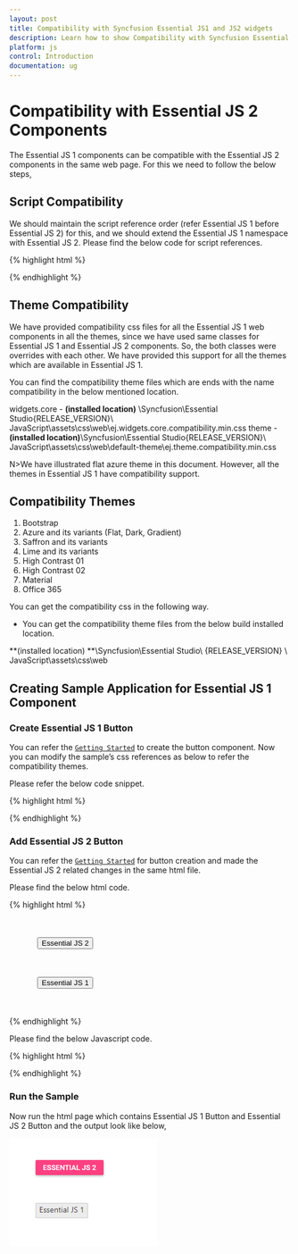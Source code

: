 ```yaml
---
layout: post
title: Compatibility with Syncfusion Essential JS1 and JS2 widgets
description: Learn how to show Compatibility with Syncfusion Essential JS1 and JS2 widgets with Javascript platform.
platform: js
control: Introduction
documentation: ug
---
```


# Compatibility with Essential JS 2 Components

The Essential JS 1 components can be compatible with the Essential JS 2 components in the same web page. For this we need to follow the below steps,


## Script Compatibility

We should maintain the script reference order (refer Essential JS 1 before Essential JS 2) for this, and we should extend the Essential JS 1 namespace with Essential JS 2.
Please find the below code for script references.

{% highlight html %}

<!-- Essential JS 1 script -->
<script src="http://cdn.syncfusion.com/16.1.0.24/js/web/ej.web.all.min.js"></script>
<!-- Essential JS 2 script -->
<script src="http://cdn.syncfusion.com/ej2/dist/ej2.min.js" type="text/javascript"></script>
<script>
    //Extend ej namespace with Syncfusion
      $.extend(ej, Syncfusion)
</script>

{% endhighlight %}


## Theme Compatibility

We have provided compatibility css files for all the Essential JS 1 web components in all the themes, since we have used same classes for Essential JS 1 and Essential JS 2 components. So, the both classes were overrides with each other. We have provided this support for all the themes which are available in Essential JS 1. 

You can find the compatibility theme files which are ends with the name compatibility in the below mentioned location.

widgets.core - **(installed location)** \Syncfusion\Essential Studio\{RELEASE_VERSION}\ JavaScript\assets\css\web\ej.widgets.core.compatibility.min.css
theme - **(installed location)**\Syncfusion\Essential Studio\{RELEASE_VERSION}\ JavaScript\assets\css\web\default-theme\ej.theme.compatibility.min.css

N>We have illustrated flat azure theme in this document. However, all the themes in Essential JS 1 have compatibility support.


## Compatibility Themes

1.	Bootstrap
2.	Azure and its variants (Flat, Dark, Gradient)
3.	Saffron and its variants
4.	Lime and its variants
5.	High Contrast 01
6.	High Contrast 02
7.	Material
8.	Office 365

You can get the compatibility css in the following way.

*	You can get the compatibility theme files from the below build installed location.

**(installed location) **\Syncfusion\Essential Studio\ {RELEASE_VERSION} \ JavaScript\assets\css\web


## Creating Sample Application for Essential JS 1 Component


### Create Essential JS 1 Button

You can refer the [`Getting Started`](https://help.syncfusion.com/js/button/getting-started#create-button-widget) to create the button component. Now you can modify the sample’s css references as below to refer the compatibility themes.

Please refer the below code snippet.

{% highlight html %}

<!-- Style sheet for default theme (flat Azure) -->
<link href="http://cdn.syncfusion.com/16.1.0.24/js/web/flat-azure/ej.web.all.compatibility.min.css" rel="stylesheet" />

{% endhighlight %}


### Add Essential JS 2 Button

You can refer the [`Getting Started`](http://npmci.syncfusion.com/production/documentation/getting-started/JavaScript-ES5.html?lang=es5) for button creation and made the Essential JS 2 related changes in the same html file.

Please find the below html code.

{% highlight html %}

<!DOCTYPE html>
<html xmlns="http://www.w3.org/1999/xhtml">

<head>
    <title>Essential JS 2 - Essential JS 1</title>
    <!-- Essential JS 1 default theme -->
    <link href=" http://cdn.syncfusion.com/16.1.0.24/js/web/flat-azure/ej.web.all.compatibility.min.css " rel="stylesheet" type="text/css" />
    <!-- Essential JS 2 material theme -->
    <link href="https://cdn.syncfusion.com/ej2/styles/compatibility/material.css" rel="stylesheet" type="text/css" />
    <!-- Essential JS 1 scripts -->
    <script src="https://cdn.syncfusion.com/js/assets/external/jquery-1.10.2.min.js" type="text/javascript"></script>
    <script src="https://cdn.syncfusion.com/js/assets/external/jquery.easing.1.3.min.js" type="text/javascript"></script>
    <script src=" https://cdn.syncfusion.com/16.1.0.24/js/web/ej.web.all.min.js" type="text/javascript"></script>
    <!-- Essential JS 2 script -->
    <script src=" https://cdn.syncfusion.com/ej2/dist/ej2.min.js" type="text/javascript"></script>
</head>

<body>
    <div style="margin: 50px;">
        <!-- Add HTML Button element for Essential JS 2 -->
        <button id="btn2">Essential JS 2</button>
    </div>
	<div style="margin: 50px;">
        <!-- Add HTML Button element for Essential JS 1 -->
        <button id="btn1">Essential JS 1</button>
    </div>
</body>

</html>

{% endhighlight %}

Please find the below Javascript code.

{% highlight html %}

<script>
   // Extend ej namespace with Syncfusion
   $.extend(ej, Syncfusion);
   // Initialize Essential JS 1 JavaScript Button component
   $("#btn1").ejButton();
   // Initialize Essential JS 2 JavaScript Button component
   var button = new ej.buttons.Button({});
   button.appendTo('#btn2');
</script>

{% endhighlight %}


### Run the Sample

Now run the html page which contains Essential JS 1 Button and Essential JS 2 Button and the output look like below,

![Compatibility](compatibility_images/compatibility.png)